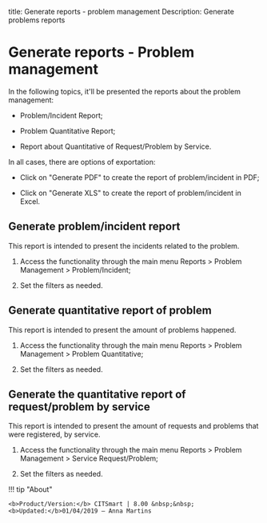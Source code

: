 title: Generate reports - problem management
Description:  Generate problems reports
# Generate reports - Problem management

In the following topics, it'll be presented the reports about the problem
management:

-   Problem/Incident Report;

-   Problem Quantitative Report;

-   Report about Quantitative of Request/Problem by Service.

In all cases, there are options of exportation:

-   Click on "Generate PDF" to create the report of problem/incident in PDF;

-   Click on "Generate XLS" to create the report of problem/incident in Excel.

Generate problem/incident report
------------------------------------

This report is intended to present the incidents related to the problem.

1.  Access the functionality through the main menu Reports \> Problem Management
    \> Problem/Incident;

2.  Set the filters as needed.

Generate quantitative report of problem
-------------------------------------------

This report is intended to present the amount of problems happened.

1.  Access the functionality through the main menu Reports \> Problem Management
    \> Problem Quantitative;

2.  Set the filters as needed.

Generate the quantitative report of request/problem by service
------------------------------------------------------------------

This report is intended to present the amount of requests and problems that were
registered, by service.

1.  Access the functionality through the main menu Reports \> Problem Management
    \> Service Request/Problem;

2.  Set the filters as needed.


!!! tip "About"

    <b>Product/Version:</b> CITSmart | 8.00 &nbsp;&nbsp;
    <b>Updated:</b>01/04/2019 – Anna Martins
